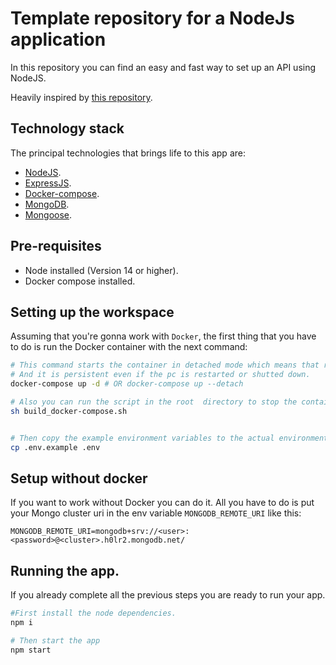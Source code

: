 # Template repository for a NodeJs application

In this repository you can find an easy and fast way to set up an API using NodeJS.

Heavily inspired by [this repository](https://github.com/surprograma/nodejs-api-seed).

## Technology stack

The principal technologies that brings life to this app are:

- [NodeJS](https://nodejs.org/es/).
- [ExpressJS](https://expressjs.com/es/).
- [Docker-compose](https://docs.docker.com/compose/gettingstarted/).
- [MongoDB](https://www.mongodb.com/es).
- [Mongoose](https://mongoosejs.com/).

## Pre-requisites

- Node installed (Version 14 or higher).
- Docker compose installed.

## Setting up the workspace

Assuming that you're gonna work with `Docker`, the first thing that you have to do is run the Docker container with the next command:

```bash
# This command starts the container in detached mode which means that runs the container in background.
# And it is persistent even if the pc is restarted or shutted down.
docker-compose up -d # OR docker-compose up --detach

# Also you can run the script in the root  directory to stop the container delete the data and rerun.
sh build_docker-compose.sh


# Then copy the example environment variables to the actual environment variables file with this command:
cp .env.example .env
```

## Setup without docker

If you want to work without Docker you can do it. All you have to do is put your Mongo cluster uri in the env variable `MONGODB_REMOTE_URI` like this:

```env
MONGODB_REMOTE_URI=mongodb+srv://<user>:<password>@<cluster>.h0lr2.mongodb.net/
```

## Running the app.

If you already complete all the previous steps you are ready to run your app.

```bash
#First install the node dependencies.
npm i

# Then start the app
npm start
```

